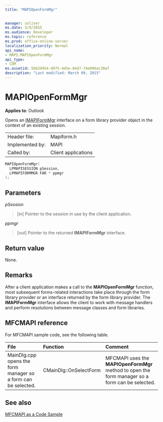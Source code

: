 ```yaml
---
title: "MAPIOpenFormMgr"
 
 
manager: soliver
ms.date: 3/9/2015
ms.audience: Developer
ms.topic: reference
ms.prod: office-online-server
localization_priority: Normal
api_name:
- MAPI.MAPIOpenFormMgr
api_type:
- COM
ms.assetid: 5b624954-d975-4d5e-84d7-74e096ac30af
description: "Last modified: March 09, 2015"
---
```


# MAPIOpenFormMgr

  
  
**Applies to**: Outlook 
  
Opens an [IMAPIFormMgr](imapiformmgriunknown.md) interface on a form library provider object in the context of an existing session. 
  
|||
|:-----|:-----|
|Header file:  <br/> |Mapiform.h  <br/> |
|Implemented by:  <br/> |MAPI  <br/> |
|Called by:  <br/> |Client applications  <br/> |
   
```cpp
MAPIOpenFormMgr(
  LPMAPISESSION pSession,
  LPMAPIFORMMGR FAR * ppmgr
);
```

## Parameters

 _pSession_
  
> [in] Pointer to the session in use by the client application.
    
 _ppmgr_
  
> [out] Pointer to the returned **IMAPIFormMgr** interface. 
    
## Return value

None.
  
## Remarks

After a client application makes a call to the **MAPIOpenFormMgr** function, most subsequent forms-related interactions take place through the form library provider or an interface returned by the form library provider. The **IMAPIFormMgr** interface allows the client to work with message handlers and perform resolutions between message classes and form libraries. 
  
## MFCMAPI reference

For MFCMAPI sample code, see the following table.
  
|**File**|**Function**|**Comment**|
|:-----|:-----|:-----|
|MainDlg.cpp opens the form manager so a form can be selected.  <br/> |CMainDlg::OnSelectForm  <br/> |MFCMAPI uses the **MAPIOpenFormMgr** method to open the form manager so a form can be selected.  <br/> |
   
## See also



[MFCMAPI as a Code Sample](mfcmapi-as-a-code-sample.md)


